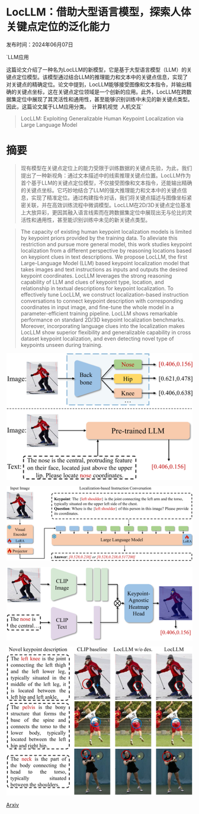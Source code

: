 # LocLLM：借助大型语言模型，探索人体关键点定位的泛化能力

发布时间：2024年06月07日

`LLM应用

这篇论文介绍了一种名为LocLLM的新模型，它是基于大型语言模型（LLM）的关键点定位模型。该模型通过结合LLM的推理能力和文本中的关键点信息，实现了对关键点的精确定位。论文中提到，LocLLM能够接受图像和文本指令，并输出精确的关键点坐标，这在关键点定位领域是一个创新的应用。此外，LocLLM在跨数据集定位中展现了其灵活性和通用性，甚至能够识别训练中未见的新关键点类型。因此，这篇论文属于LLM应用分类。` `计算机视觉` `人机交互`

> LocLLM: Exploiting Generalizable Human Keypoint Localization via Large Language Model

# 摘要

> 现有模型在关键点定位上的能力受限于训练数据的关键点先验，为此，我们提出了一种新视角：通过文本描述中的线索推理关键点位置。LocLLM作为首个基于LLM的关键点定位模型，不仅接受图像和文本指令，还能输出精确的关键点坐标。它巧妙地结合了LLM的强大推理能力和文本中的关键点信息，实现了精准定位。通过构建指令对话，我们将关键点描述与图像坐标紧密关联，并在高效训练流程中微调模型。LocLLM在2D/3D关键点定位基准上大放异彩，更因其融入语言线索而在跨数据集定位中展现出无与伦比的灵活性和通用性，甚至能识别训练中未见的新关键点类型。

> The capacity of existing human keypoint localization models is limited by keypoint priors provided by the training data. To alleviate this restriction and pursue more general model, this work studies keypoint localization from a different perspective by reasoning locations based on keypiont clues in text descriptions. We propose LocLLM, the first Large-Language Model (LLM) based keypoint localization model that takes images and text instructions as inputs and outputs the desired keypoint coordinates. LocLLM leverages the strong reasoning capability of LLM and clues of keypoint type, location, and relationship in textual descriptions for keypoint localization. To effectively tune LocLLM, we construct localization-based instruction conversations to connect keypoint description with corresponding coordinates in input image, and fine-tune the whole model in a parameter-efficient training pipeline. LocLLM shows remarkable performance on standard 2D/3D keypoint localization benchmarks. Moreover, incorporating language clues into the localization makes LocLLM show superior flexibility and generalizable capability in cross dataset keypoint localization, and even detecting novel type of keypoints unseen during training.

![LocLLM：借助大型语言模型，探索人体关键点定位的泛化能力](../../../paper_images/2406.04659/x1.png)

![LocLLM：借助大型语言模型，探索人体关键点定位的泛化能力](../../../paper_images/2406.04659/x2.png)

![LocLLM：借助大型语言模型，探索人体关键点定位的泛化能力](../../../paper_images/2406.04659/x3.png)

![LocLLM：借助大型语言模型，探索人体关键点定位的泛化能力](../../../paper_images/2406.04659/x4.png)

[Arxiv](https://arxiv.org/abs/2406.04659)